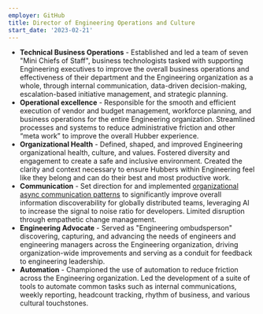 ```yaml
---
employer: GitHub
title: Director of Engineering Operations and Culture
start_date: '2023-02-21'
---
```


* **Technical Business Operations** - Established and led a team of seven "Mini Chiefs of Staff", business technologists tasked with supporting Engineering executives to improve the overall business operations and effectiveness of their department and the Engineering organization as a whole, through internal communication, data-driven decision-making, escalation-based initiative management, and strategic planning.
* **Operational excellence** - Responsible for the smooth and efficient execution of vendor and budget management, workforce planning, and business operations for the entire Engineering organization. Streamlined processes and systems to reduce administrative friction and other “meta work” to improve the overall Hubber experience.
* **Organizational Health** - Defined, shaped, and improved Engineering organizational health, culture, and values. Fostered diversity and engagement to create a safe and inclusive environment. Created the clarity and context necessary to ensure Hubbers within Engineering feel like they belong and can do their best and most productive work.
* **Communication** - Set direction for and implemented [organizational async communication patterns](https://github.blog/2023-10-04-how-to-communicate-like-a-github-engineer-our-principles-practices-and-tools/) to significantly improve overall information discoverability for globally distributed teams, leveraging AI to increase the signal to noise ratio for developers. Limited disruption through empathetic change management.
* **Engineering Advocate** - Served as "Engineering ombudsperson" discovering, capturing, and advancing the needs of engineers and engineering managers across the Engineering organization, driving organization-wide improvements and serving as a conduit for feedback to engineering leadership.
* **Automation** - Championed the use of automation to reduce friction across the Engineering organization. Led the development of a suite of tools to automate common tasks such as internal communications, weekly reporting, headcount tracking, rhythm of business, and various cultural touchstones.
